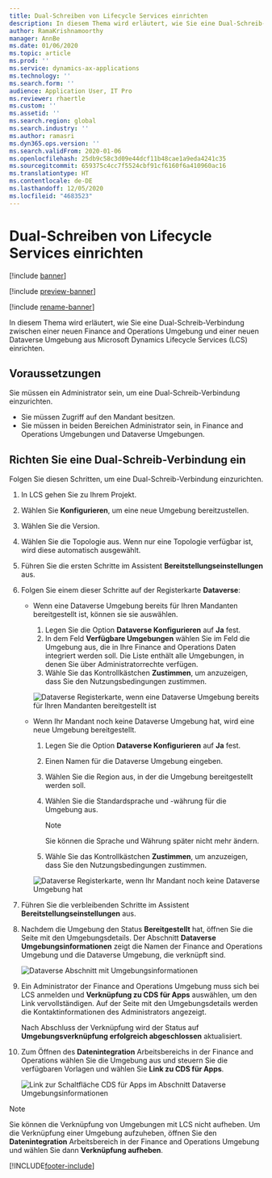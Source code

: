 ```yaml
---
title: Dual-Schreiben von Lifecycle Services einrichten
description: In diesem Thema wird erläutert, wie Sie eine Dual-Schreib-Verbindung zwischen einer neuen Finance and Operations Umgebung und einer neuen Dataverse Umgebung aus Microsoft Dynamics Lifecycle Services (LCS) einrichten.
author: RamaKrishnamoorthy
manager: AnnBe
ms.date: 01/06/2020
ms.topic: article
ms.prod: ''
ms.service: dynamics-ax-applications
ms.technology: ''
ms.search.form: ''
audience: Application User, IT Pro
ms.reviewer: rhaertle
ms.custom: ''
ms.assetid: ''
ms.search.region: global
ms.search.industry: ''
ms.author: ramasri
ms.dyn365.ops.version: ''
ms.search.validFrom: 2020-01-06
ms.openlocfilehash: 25db9c58c3d09e44dcf11b48cae1a9eda4241c35
ms.sourcegitcommit: 659375c4cc7f5524cbf91cf6160f6a410960ac16
ms.translationtype: HT
ms.contentlocale: de-DE
ms.lasthandoff: 12/05/2020
ms.locfileid: "4683523"
---
```

# <a name="dual-write-setup-from-lifecycle-services"></a>Dual-Schreiben von Lifecycle Services einrichten

[!include [banner](../../includes/banner.md)]

[!include [preview-banner](../../includes/preview-banner.md)]

[!include [rename-banner](~/includes/cc-data-platform-banner.md)]

In diesem Thema wird erläutert, wie Sie eine Dual-Schreib-Verbindung zwischen einer neuen Finance and Operations Umgebung und einer neuen Dataverse Umgebung aus Microsoft Dynamics Lifecycle Services (LCS) einrichten.

## <a name="prerequisites"></a>Voraussetzungen

Sie müssen ein Administrator sein, um eine Dual-Schreib-Verbindung einzurichten.

+ Sie müssen Zugriff auf den Mandant besitzen.
+ Sie müssen in beiden Bereichen Administrator sein, in Finance and Operations Umgebungen und Dataverse Umgebungen.

## <a name="set-up-a-dual-write-connection"></a>Richten Sie eine Dual-Schreib-Verbindung ein

Folgen Sie diesen Schritten, um eine Dual-Schreib-Verbindung einzurichten.

1. In LCS gehen Sie zu Ihrem Projekt.
2. Wählen Sie **Konfigurieren**, um eine neue Umgebung bereitzustellen.
3. Wählen Sie die Version. 
4. Wählen Sie die Topologie aus. Wenn nur eine Topologie verfügbar ist, wird diese automatisch ausgewählt.
5. Führen Sie die ersten Schritte im Assistent **Bereitstellungseinstellungen** aus.
6. Folgen Sie einem dieser Schritte auf der Registerkarte **Dataverse**:

    - Wenn eine Dataverse Umgebung bereits für Ihren Mandanten bereitgestellt ist, können sie sie auswählen.

        1. Legen Sie die Option **Dataverse Konfigurieren** auf **Ja** fest.
        2. In dem Feld **Verfügbare Umgebungen** wählen Sie im Feld die Umgebung aus, die in Ihre Finance and Operations Daten integriert werden soll. Die Liste enthält alle Umgebungen, in denen Sie über Administratorrechte verfügen.
        3. Wähle Sie das Kontrollkästchen **Zustimmen**, um anzuzeigen, dass Sie den Nutzungsbedingungen zustimmen.

        ![Dataverse Registerkarte, wenn eine Dataverse Umgebung bereits für Ihren Mandanten bereitgestellt ist](../dual-write/media/lcs_setup_1.png)

    - Wenn Ihr Mandant noch keine Dataverse Umgebung hat, wird eine neue Umgebung bereitgestellt.

        1. Legen Sie die Option **Dataverse Konfigurieren** auf **Ja** fest.
        2. Einen Namen für die Dataverse Umgebung eingeben.
        3. Wählen Sie die Region aus, in der die Umgebung bereitgestellt werden soll.
        4. Wählen Sie die Standardsprache und -währung für die Umgebung aus.

            > [!NOTE]
            > Sie können die Sprache und Währung später nicht mehr ändern.

        5. Wähle Sie das Kontrollkästchen **Zustimmen**, um anzuzeigen, dass Sie den Nutzungsbedingungen zustimmen.

        ![Dataverse Registerkarte, wenn Ihr Mandant noch keine Dataverse Umgebung hat](../dual-write/media/lcs_setup_2.png)

7. Führen Sie die verbleibenden Schritte im Assistent **Bereitstellungseinstellungen** aus.
8. Nachdem die Umgebung den Status **Bereitgestellt** hat, öffnen Sie die Seite mit den Umgebungsdetails. Der Abschnitt **Dataverse Umgebungsinformationen** zeigt die Namen der Finance and Operations Umgebung und die Dataverse Umgebung, die verknüpft sind.

    ![Dataverse Abschnitt mit Umgebungsinformationen](../dual-write/media/lcs_setup_3.png)

9. Ein Administrator der Finance and Operations Umgebung muss sich bei LCS anmelden und **Verknüpfung zu CDS für Apps** auswählen, um den Link vervollständigen. Auf der Seite mit den Umgebungsdetails werden die Kontaktinformationen des Administrators angezeigt.

    Nach Abschluss der Verknüpfung wird der Status auf **Umgebungsverknüpfung erfolgreich abgeschlossen** aktualisiert.

10. Zum Öffnen des **Datenintegration** Arbeitsbereichs in der Finance and Operations wählen Sie die Umgebung aus und steuern Sie die verfügbaren Vorlagen und wählen Sie **Link zu CDS für Apps**.

    ![Link zur Schaltfläche CDS für Apps im Abschnitt Dataverse Umgebungsinformationen](../dual-write/media/lcs_setup_4.png)

> [!NOTE]
> Sie können die Verknüpfung von Umgebungen mit LCS nicht aufheben. Um die Verknüpfung einer Umgebung aufzuheben, öffnen Sie den **Datenintegration** Arbeitsbereich in der Finance and Operations Umgebung und wählen Sie dann **Verknüpfung aufheben**.


[!INCLUDE[footer-include](../../../../includes/footer-banner.md)]